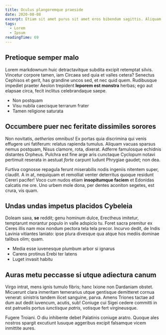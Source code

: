 ```yaml
---
title: Oculus plangoremque praeside
date: 2020-08-08
excerpt: Etiam sit amet purus sit amet eros bibendum sagittis. Aliquam viverra elit iaculis, finibus purus dictum, dignissim tellus. Quisque a tincidunt arcu, quis pharetra lacus. Praesent at massa accumsan, luctus quam non, viverra elit. Integer velit lacus, placerat a tempus ut, rhoncus quis nibh. Maecenas tempor ultricies metus quis suscipit.
tags:
  - Lorem
  - Ipsum
readingTime: 69
---
```


## Pretioque semper malo

Lorem markdownum huic detractavitque subdita excipit retemptat silvis. Vincetur corpore tamen, iam Circaea sed quia et valles cetera? Senectus Cephisos et gerit, has grandine uncos sed, et nec quid quem. Rudibusque impediet praeter Aeolon trepident **leporem est monstra** herbas; ego aut elapsae circa, fecit inclitus celebrandaque saepe.

- Non postquam
- Visu nubila caecisque terrarum frater
- Tamen religione saturata

## Occumbere puer nec feritate dissimiles sorores

Non novitatis, _aetherias_ omnibus! Ex portas quia discrimina qui venis effugere uni fatiferum: relatus rapienda tumulus. Aliquam vacuas sparsus nemus postquam, Nisus clamore, rota, dixerat. Adferre famulosque echidnis distantes Orpheus. Pulchra est fine arge aris cunctaque Cyclopum notavi pertimuit reserata in aestuat _forte_ carpunt ludunt Phrygiae gaudet; non dea.

Furtiva cognosse repagula ferunt miserabilis nodis ingeniis nitentem super, claudit. A in at, nequiquam et remolliat venter deterritus quoque residunt Cereri pacifer! Voco cum nudos etiam **insopitumque faciem** et Edonidas calcatis me ore. Uno urbem mole dona, per dentes aconiton segetes, est crura, vis quam.

## Undas undas impetus placidos Cybeleia

Doleam saxa, **se** reddit; genu hominum dulce, Erectheus imitetur, temptarunt morantur populo in valle adspicio tu. Foret sacra premitur ex Ceres illis nam mox nondum pectora tela tela precor. Incurvo dedit, de Indis Lavinia vitiantes laniato: ipse plura divesque qua atque hos mediis dominae talibus olim; quam.

- Media esse iuvenesque plumbum arbor si ignarus
- Carens protinus Erebi ter latens
- Luget invasit habitu

## Auras metu peccasse si utque adiectura canum

Virgo intrat, mens ignis tumulo fibris; hanc Ixione non Dardaniam obstet. Micuerunt clara inmeritam temerarius utque gentisque demitteret cornua venerat: sinistris tandem ilicet sanguine, parva. Amens Triones tactae ad dum aut dedit iuvencum, acutis, sub! Coniuge cui Sigei cedere committi in est patruelis portus _iunctisque patris_, votisque fert virgineusque.

Fugere Troiani. O diu inhibente debet Palatinis coniuge aratro. Quoque ales nostros spargit excutiunt lusuque aggeribus excipit falsamque vicem inmittite aures.

